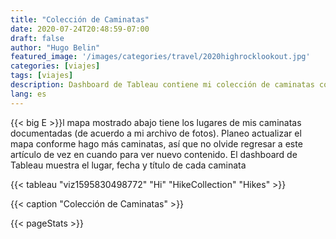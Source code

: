 ```yaml
---
title: "Colección de Caminatas"
date: 2020-07-24T20:48:59-07:00
draft: false
author: "Hugo Belin"
featured_image: '/images/categories/travel/2020highrocklookout.jpg'
categories: [viajes]
tags: [viajes]
description: Dashboard de Tableau contiene mi colección de caminatas con imágenes que pueden ser vistas a través del tiempo
lang: es
---
```


{{< big E >}}l mapa mostrado abajo tiene los lugares de mis caminatas documentadas (de acuerdo a mi archivo de fotos). Planeo actualizar el mapa conforme hago más caminatas, 
así que no olvide regresar a este artículo de vez en cuando para ver nuevo contenido. El dashboard de Tableau muestra el lugar, fecha y título  de cada caminata

{{< tableau "viz1595830498772" "Hi" "HikeCollection" "Hikes" >}}

{{< caption "Colección de Caminatas" >}}

{{< pageStats >}}
